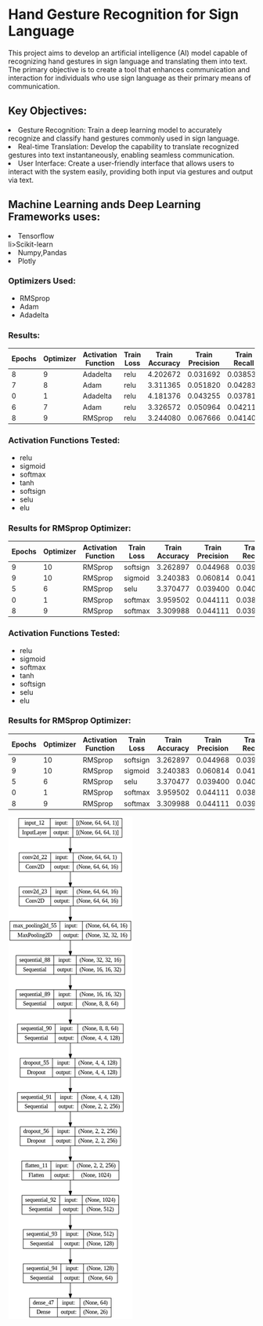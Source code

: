 # Hand Gesture Recognition for Sign Language

This project aims to develop an artificial intelligence (AI) model capable of recognizing hand gestures in sign language and translating them into text. The primary objective is to create a tool that enhances communication and interaction for individuals who use sign language as their primary means of communication.

## Key Objectives:
<li>Gesture Recognition: Train a deep learning model to accurately recognize and classify hand gestures commonly used in sign language.</li>
<li>Real-time Translation: Develop the capability to translate recognized gestures into text instantaneously, enabling seamless communication.</li>
<li>User Interface: Create a user-friendly interface that allows users to interact with the system easily, providing both input via gestures and output via text.</li>

## Machine Learning ands Deep Learning Frameworks uses:
<li>Tensorflow</li>
li>Scikit-learn</li>
<li>Numpy,Pandas</li>
<li>Plotly</li>


### Optimizers Used:
- RMSprop
- Adam
- Adadelta

### Results:

| Epochs | Optimizer | Activation Function | Train Loss | Train Accuracy | Train Precision | Train Recall | Val Loss | Val Accuracy | Val Precision | Val Recall |
|--------|-----------|---------------------|------------|----------------|-----------------|--------------|----------|--------------|---------------|------------|
| 8      | 9         | Adadelta            | relu       | 4.202672       | 0.031692        | 0.038538        | 0.500214   | 3.374346     | 0.037962      | 0.040084   | 0.569431   |
| 7      | 8         | Adam                | relu       | 3.311365       | 0.051820        | 0.042833        | 0.553319   | 3.246309     | 0.053946      | 0.042254   | 0.533467   |
| 0      | 1         | Adadelta            | relu       | 4.181376       | 0.043255        | 0.037815        | 0.494218   | 3.331768     | 0.041958      | 0.038890   | 0.544456   |
| 6      | 7         | Adam                | relu       | 3.326572       | 0.050964        | 0.042110        | 0.537473   | 3.272782     | 0.035964      | 0.040731   | 0.503497   |
| 8      | 9         | RMSprop             | relu       | 3.244080       | 0.067666        | 0.041408        | 0.610707   | 3.199470     | 0.072927      | 0.039833   | 0.677323   |

### Activation Functions Tested:
- relu
- sigmoid
- softmax
- tanh
- softsign
- selu
- elu

### Results for RMSprop Optimizer:

| Epochs | Optimizer | Activation Function | Train Loss | Train Accuracy | Train Precision | Train Recall | Val Loss | Val Accuracy | Val Precision | Val Recall |
|--------|-----------|---------------------|------------|----------------|-----------------|--------------|----------|--------------|---------------|------------|
| 9      | 10        | RMSprop             | softsign   | 3.262897       | 0.044968        | 0.039963        | 0.589722   | 3.475484     | 0.040959      | 0.023810   | 0.001998   |
| 9      | 10        | RMSprop             | sigmoid    | 3.240383       | 0.060814        | 0.041611        | 0.605567   | 5.251967     | 0.035964      | 0.033548   | 0.025974   |
| 5      | 6         | RMSprop             | selu       | 3.370477       | 0.039400        | 0.040016        | 0.555889   | 3.253613     | 0.048951      | 0.039661   | 0.892108   |
| 0      | 1         | RMSprop             | softmax    | 3.959502       | 0.044111        | 0.038332        | 0.496788   | 3.314115     | 0.043956      | 0.040493   | 0.607393   |
| 8      | 9         | RMSprop             | softmax    | 3.309988       | 0.044111        | 0.039247        | 0.473233   | 3.339227     | 0.041958      | 0.000000   | 0.000000   |

### Activation Functions Tested:
- relu
- sigmoid
- softmax
- tanh
- softsign
- selu
- elu

### Results for RMSprop Optimizer:

| Epochs | Optimizer | Activation Function | Train Loss | Train Accuracy | Train Precision | Train Recall | Val Loss | Val Accuracy | Val Precision | Val Recall |
|--------|-----------|---------------------|------------|----------------|-----------------|--------------|----------|--------------|---------------|------------|
| 9      | 10        | RMSprop             | softsign   | 3.262897       | 0.044968        | 0.039963        | 0.589722   | 3.475484     | 0.040959      | 0.023810   | 0.001998   |
| 9      | 10        | RMSprop             | sigmoid    | 3.240383       | 0.060814        | 0.041611        | 0.605567   | 5.251967     | 0.035964      | 0.033548   | 0.025974   |
| 5      | 6         | RMSprop             | selu       | 3.370477       | 0.039400        | 0.040016        | 0.555889   | 3.253613     | 0.048951      | 0.039661   | 0.892108   |
| 0      | 1         | RMSprop             | softmax    | 3.959502       | 0.044111        | 0.038332        | 0.496788   | 3.314115     | 0.043956      | 0.040493   | 0.607393   |
| 8      | 9         | RMSprop             | softmax    | 3.309988       | 0.044111        | 0.039247        | 0.473233   | 3.339227     | 0.041958      | 0.000000   | 0.000000   |


![plot](model.png)
